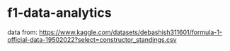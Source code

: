 # f1-data-analytics

data from: https://www.kaggle.com/datasets/debashish311601/formula-1-official-data-19502022?select=constructor_standings.csv